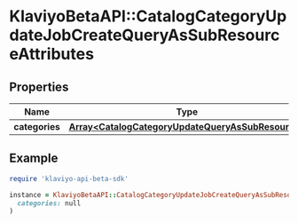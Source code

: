 # KlaviyoBetaAPI::CatalogCategoryUpdateJobCreateQueryAsSubResourceAttributes

## Properties

| Name | Type | Description | Notes |
| ---- | ---- | ----------- | ----- |
| **categories** | [**Array&lt;CatalogCategoryUpdateQueryAsSubResource&gt;**](CatalogCategoryUpdateQueryAsSubResource.md) |  |  |

## Example

```ruby
require 'klaviyo-api-beta-sdk'

instance = KlaviyoBetaAPI::CatalogCategoryUpdateJobCreateQueryAsSubResourceAttributes.new(
  categories: null
)
```

